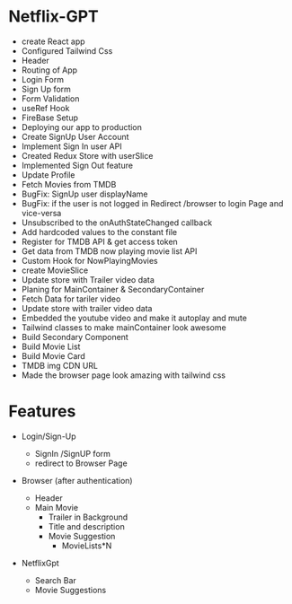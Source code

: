 # Netflix-GPT 
- create React app
- Configured Tailwind Css
- Header
- Routing of App
- Login Form
- Sign Up form
- Form Validation
- useRef Hook
- FireBase Setup
- Deploying our app to production
- Create SignUp User Account
- Implement Sign In user API
- Created Redux Store with userSlice
- Implemented Sign Out feature
- Update Profile
- Fetch Movies from TMDB
- BugFix: SignUp user displayName 
- BugFix: if the user is not logged in Redirect /browser to login Page and vice-versa
- Unsubscribed to the onAuthStateChanged callback
- Add hardcoded values to the constant file
- Register for TMDB API & get access token
- Get data from TMDB now playing movie list API
- Custom Hook for NowPlayingMovies
- create MovieSlice
- Update store with Trailer video data
- Planing for MainContainer & SecondaryContainer
- Fetch Data for tariler video
- Update store with trailer video data
- Embedded the youtube video and make it autoplay and mute
- Tailwind classes to make mainContainer look awesome
- Build Secondary Component
- Build Movie List
- Build Movie Card
- TMDB img CDN URL
- Made the browser page look amazing with tailwind css


# Features
- Login/Sign-Up
   - SignIn /SignUP form
   - redirect to Browser Page
- Browser (after authentication)
    - Header
    - Main Movie
        - Trailer in Background
        - Title and description
        - Movie Suggestion
           - MovieLists*N

- NetflixGpt
   - Search Bar
   - Movie Suggestions